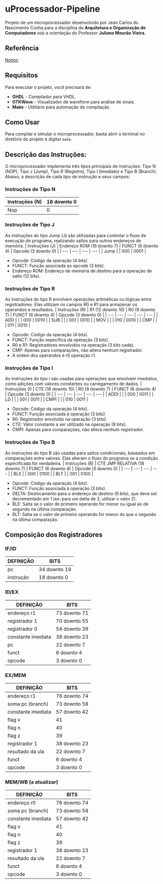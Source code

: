 # uProcessador-Pipeline

Projeto de um microprocessador desenvolvido por Jean Carlos do Nascimento Cunha para a disciplina de **Arquitetura e Organização de Computadores** sob a orientação do Professor **Juliano Mourão Vieira**.
## Referência
[Notion](https://resisted-timimus-fe1.notion.site/Pipeline-1662a778c47f80c79239ec9372a47a6a?pvs=4)
## Requisitos

Para executar o projeto, você precisará de:

- **GHDL** - Compilador para VHDL.
- **GTKWave** - Visualizador de waveform para análise de sinais.
- **Make** - Utilitário para automação de compilação.

## Como Usar

Para compilar e simular o microprocessador, basta abrir o terminal no diretório do projeto e digitar `make`. 

## Descrição das Instruções:
O microprocessador implementa três tipos principais de instruções: Tipo N (NOP), Tipo J (Jump), Tipo R (Registro), Tipo I (Imediato) e Tipo B (Branch). Abaixo, a descrição de cada tipo de instrução e seus campos:
### Instruções de Tipo N
| Instruções (N) | 18 downto 0 |
| --- | --- |
| Nop | 0 |

### Instruções de Tipo J
As instruções do tipo Jump (J) são utilizadas para controlar o fluxo de execução do programa, realizando saltos para outros endereços de memória.
| Instruções (J) | Endereço ROM (18 downto 7) | FUNCT (6 downto 4) | Opcode (3 downto 0) |
| --- | --- | --- | --- |
| Jump |  | 000 | 0001 |
* Opcode: Código da operação (4 bits).
* FUNCT: Função associada ao opcode (3 bits).
* Endereço ROM: Endereço de memória de destino para a operação de salto (12 bits).
### Instruções de Tipo R
As instruções do tipo R envolvem operações aritméticas ou lógicas entre registradores. Elas utilizam os campos R0 e R1 para armazenar os operandos e resultados.
| Instruções (R) | R1 (12 downto 10) | R0 (9 downto 7) | FUNCT (6 downto 4) | Opcode (3 downto 0) |
| --- | --- | --- | --- | --- |
| ADD |  |  | 000 | 0010 |
| SUB |  |  | 001 | 0010 |
| MOV |  |  | 010 | 0010 |
| CMP |  |  | 011 | 0010 |
* Opcode: Código da operação (4 bits).
* FUNCT: Função específica da operação (3 bits).
* R0 e R1: Registradores envolvidos na operação (3 bits cada).
* CMP: Apenas para comparações, não altera nenhum registrador.
* A ordem dos operandos é r0 operação r1.
### Instruções de Tipo I
As instruções do tipo I são usadas para operações que envolvem imediatos, como adições com valores constantes ou carregamento de dados.
| Instruções (I) | CTE (18 downto 10) | R0 (9 downto 7) | FUNCT (6 downto 4) | Opcode (3 downto 0) |
| --- | --- | --- | --- | --- |
| ADDI |  |  | 000 | 0011 |
| LD |  |  | 001 | 0011 |
| CMPI |  |  | 010 | 0011 |
* Opcode: Código da operação (4 bits).
* FUNCT: Função associada à operação (3 bits).
* R0: Registrador envolvido na operação (3 bits).
* CTE: Valor constante a ser utilizado na operação (9 bits).
* CMPI: Apenas para comparações, não altera nenhum registrador.
### Instruções de Tipo B
As instruções do tipo B são usadas para saltos condicionais, baseados em comparações entre valores. Elas alteram o fluxo do programa se a condição especificada for verdadeira.
| Instruções (B) | CTE JMP RELATIVA (18 downto 7) | FUNCT (6 downto 4) | Opcode (3 downto 0) |
| --- | --- | --- | --- |
| BLE |  | 000 | 0100 |
| BLT |  | 001 | 0100 | 
* Opcode: Código da operação (4 bits).
* FUNCT: Função associada à operação (3 bits).
* DELTA: Deslocamento para o endereço de destino (9 bits), que deve ser decrementado em 1 (ex: para um delta de 3, utilizar o valor 2).
* BLE: Salta se o valor de primeiro operando for menor ou igual ao de segundo na última comparação.
* BLT: Salta se o valor de primeiro operando for menor do que o segundo na última comparação.

## Composição dos Registradores

### IF/ID

| DEFINIÇÃO | BITS |
| --- | --- |
| pc | 34 downto 19 |
| instrução | 18 downto 0 |

### ID/EX

| DEFINIÇÃO | BITS |
| --- | --- |
| endereço r1 | 73 downto 71 |
| registrador 1 | 70 downto 55 |
| registrador 0 | 54 downto 39 |
| constante imediata | 38 downto 23 |
| pc | 22 downto 7 |
| funct | 6 downto 4 |
| opcode | 3 downto 0 |

### EX/MEM

| DEFINIÇÃO | BITS |
| --- | --- |
| endereço r1 | 76 downto 74 |
| soma pc (branch) | 73 downto 58 |
| constante imediata | 57 downto 42 |
| flag v | 41 |
| flag n | 40 |
| flag z | 39 |
| registrador 1 | 38 downto 23 |
| resultado da ula | 22 downto 7 |
| funct | 6 downto 4 |
| opcode | 3 downto 0 |

### MEM/WB (a atualizar)

| DEFINIÇÃO | BITS |
| --- | --- |
| endereço r0 | 76 downto 74 |
| soma pc (branch) | 73 downto 58 |
| constante imediata | 57 downto 42 |
| flag v | 41 |
| flag n | 40 |
| flag z | 39 |
| registrador 1 | 38 downto 23 |
| resultado da ula | 22 downto 7 |
| funct | 6 downto 4 |
| opcode | 3 downto 0 |
